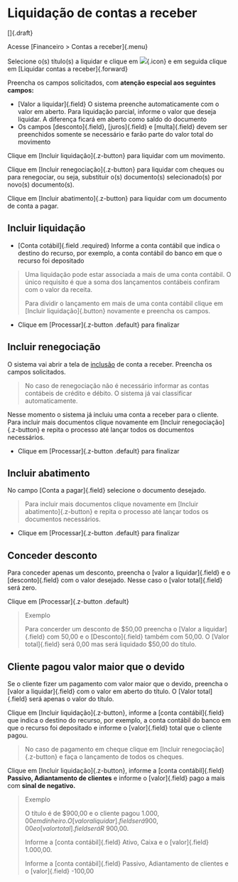 # Liquidação de contas a receber

[]{.draft}

Acesse [Financeiro > Contas a receber]{.menu}

Selecione o(s) título(s) a liquidar e clique em ![](https://static.zenerp.app.br/icons/action-forward.svg){.icon} e em seguida clique em [Liquidar contas a receber]{.forward}

Preencha os campos solicitados, com **atenção especial aos seguintes campos:**
* [Valor a liquidar]{.field} O sistema preenche automaticamente com o valor em aberto. Para liquidação parcial, informe o valor que deseja liquidar. A diferença ficará em aberto como saldo do documento
* Os campos [desconto]{.field}, [juros]{.field} e [multa]{.field} devem ser preenchidos somente se necessário e farão parte do valor total do movimento

Clique em [Incluir liquidação]{.z-button} para liquidar com um movimento.

Clique em [Incluir renegociação]{.z-button} para liquidar com cheques ou para renegociar, ou seja, substituir o(s) documento(s) selecionado(s) por novo(s) documento(s).

Clique em [Incluir abatimento]{.z-button} para liquidar com um documento de conta a pagar.

## Incluir liquidação

* [Conta cotábil]{.field .required} Informe a conta contábil que indica o destino do recurso, por exemplo, a conta contábil do banco em que o recurso foi depositado

> Uma liquidação pode estar associada a mais de uma conta contábil. O único requisito é que a soma dos lançamentos contábeis confiram com o valor da receita.
>
>Para dividir o lançamento em mais de uma conta contábil clique em [Incluir liquidação]{.button} novamente e preencha os campos.

* Clique em [Processar]{.z-button .default} para finalizar

## Incluir renegociação 

O sistema vai abrir a tela de [inclusão](receivable-edit) de conta a receber. Preencha os campos solicitados.

>No caso de renegociação não é necessário informar as contas contábeis de crédito e débito. O sistema já vai classificar automaticamente.

Nesse momento o sistema já incluiu uma conta a receber para o cliente. Para incluir mais documentos clique novamente em [Incluir renegociação]{.z-button} e repita o processo até lançar todos os documentos necessários.

* Clique em [Processar]{.z-button .default} para finalizar

## Incluir abatimento
 
 No campo [Conta a pagar]{.field} selecione o documento desejado.

 > Para incluir mais documentos clique novamente em [Incluir abatimento]{.z-button} e repita o processo até lançar todos os documentos necessários.

* Clique em [Processar]{.z-button .default} para finalizar

 ## Conceder desconto
 
 Para conceder apenas um desconto, preencha o [valor a liquidar]{.field} e o [desconto]{.field} com o valor desejado. Nesse caso o [valor total]{.field} será zero.
 
 Clique em [Processar]{.z-button .default}

> Exemplo
>
>Para concerder um desconto de $50,00 preencha o [Valor a liquidar]{.field} com 50,00 e o [Desconto]{.field} também com 50,00. O [Valor total]{.field} será 0,00 mas será liquidado $50,00 do título.

## Cliente pagou valor maior que o devido

Se o cliente fizer um pagamento com valor maior que o devido, preencha o [valor a liquidar]{.field} com o valor em aberto do título. O [Valor total]{.field} será apenas o valor do título.

Clique em [Incluir liquidação]{.z-button}, informe a [conta contábil]{.field} que indica o destino do recurso, por exemplo, a conta contábil do banco em que o recurso foi depositado e informe o [valor]{.field} total que o cliente pagou.

>No caso de pagamento em cheque clique em [Incluir renegociação]{.z-button} e faça o lançamento de todos os cheques.

Clique em [Incluir liquidação]{.z-button}, informe a [conta contábil]{.field} **Passivo, Adiantamento de clientes** e informe o [valor]{.field} pago a mais com **sinal de negativo.**

> Exemplo
>
>O título é de $900,00 e o cliente pagou $1.000,00 em dinheiro. O [valor a liquidar]{.field} será 900,00 e o [valor total]{.field} será R$ 900,00.
>
>Informe a [conta contábil]{.field} Ativo, Caixa e o [valor]{.field} 1.000,00. 
>
>Informe a [conta contábil]{.field} Passivo, Adiantamento de clientes e o [valor]{.field} -100,00





